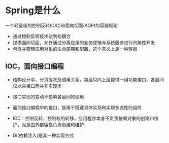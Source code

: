 # Spring是什么    

一个轻量级的控制反转(IOC)和面向切面(AOP)的容器框架        

* 通过控制反转技术达到松耦合    
* 提供面向切面，允许通过分离应用的业务逻辑与系统服务进行内聚性开发   
* 包含并管理应用对象的生命周期和配置，这个意义上是一种容器       


## IOC，面向接口编程    

* 结构设计中，分清层次及调用关系，每层只向上层提供一组功能接口，各层间仅以来接口而并非实现类    
* 接口实现的变动不影响各层间的调用    
* 面向接口编程中的接口，是用于隐藏具体实现和实现多态性的组件         

* IOC：控制反转，控制权的转移，应用程序本身不负责依赖对象的创建和维护，而是由外部容易负责创建和维护     
* DI(依赖注入)是其一种实现方式     



